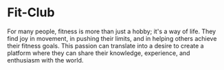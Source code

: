 # Fit-Club
For many people, fitness is more than just a hobby; it's a way of life. They find joy in movement, in pushing their limits, and in helping others achieve their fitness goals. This passion can translate into a desire to create a platform where they can share their knowledge, experience, and enthusiasm with the world.
